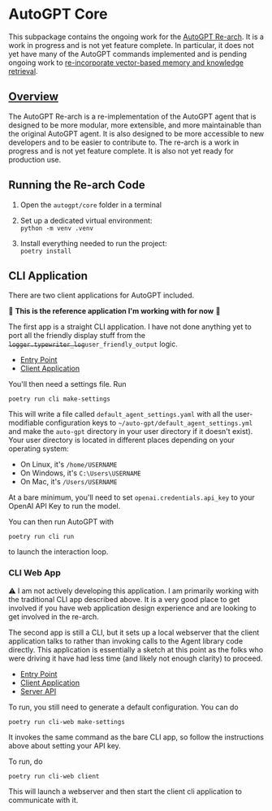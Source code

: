 # AutoGPT Core

This subpackage contains the ongoing work for the
[AutoGPT Re-arch](https://github.com/Significant-Gravitas/AutoGPT/issues/4770). It is
a work in progress and is not yet feature complete. In particular, it does not yet
have many of the AutoGPT commands implemented and is pending ongoing work to
[re-incorporate vector-based memory and knowledge retrieval](https://github.com/Significant-Gravitas/AutoGPT/issues/3536).

## [Overview](ARCHITECTURE_NOTES.md)

The AutoGPT Re-arch is a re-implementation of the AutoGPT agent that is designed to be more modular,
more extensible, and more maintainable than the original AutoGPT agent. It is also designed to be
more accessible to new developers and to be easier to contribute to. The re-arch is a work in progress
and is not yet feature complete. It is also not yet ready for production use.

## Running the Re-arch Code

1. Open the `autogpt/core` folder in a terminal

2. Set up a dedicated virtual environment:  
   `python -m venv .venv`

3. Install everything needed to run the project:  
   `poetry install`

## CLI Application

There are two client applications for AutoGPT included.

:star2: **This is the reference application I'm working with for now** :star2:

The first app is a straight CLI application. I have not done anything yet to port all the friendly display stuff from the ~~`logger.typewriter_log`~~`user_friendly_output` logic.

- [Entry Point](https://github.com/Significant-Gravitas/AutoGPT/blob/master/autogpts/autogpt/autogpt/core/runner/cli_app/cli.py)
- [Client Application](https://github.com/Significant-Gravitas/AutoGPT/blob/master/autogpts/autogpt/autogpt/core/runner/cli_app/main.py)

You'll then need a settings file. Run

```
poetry run cli make-settings
```

This will write a file called `default_agent_settings.yaml` with all the user-modifiable
configuration keys to `~/auto-gpt/default_agent_settings.yml` and make the `auto-gpt` directory
in your user directory if it doesn't exist). Your user directory is located in different places
depending on your operating system:

- On Linux, it's `/home/USERNAME`
- On Windows, it's `C:\Users\USERNAME`
- On Mac, it's `/Users/USERNAME`

At a bare minimum, you'll need to set `openai.credentials.api_key` to your OpenAI API Key to run
the model.

You can then run AutoGPT with

```
poetry run cli run
```

to launch the interaction loop.

### CLI Web App

:warning: I am not actively developing this application. I am primarily working with the traditional CLI app
described above. It is a very good place to get involved if you have web application design experience and are
looking to get involved in the re-arch.

The second app is still a CLI, but it sets up a local webserver that the client application talks to
rather than invoking calls to the Agent library code directly. This application is essentially a sketch
at this point as the folks who were driving it have had less time (and likely not enough clarity) to proceed.

- [Entry Point](https://github.com/Significant-Gravitas/AutoGPT/blob/master/autogpts/autogpt/autogpt/core/runner/cli_web_app/cli.py)
- [Client Application](https://github.com/Significant-Gravitas/AutoGPT/blob/master/autogpts/autogpt/autogpt/core/runner/cli_web_app/client/client.py)
- [Server API](https://github.com/Significant-Gravitas/AutoGPT/blob/master/autogpts/autogpt/autogpt/core/runner/cli_web_app/server/api.py)

To run, you still need to generate a default configuration. You can do

```
poetry run cli-web make-settings
```

It invokes the same command as the bare CLI app, so follow the instructions above about setting your API key.

To run, do

```
poetry run cli-web client
```

This will launch a webserver and then start the client cli application to communicate with it.

